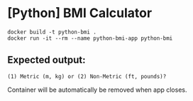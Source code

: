 # [Python] BMI Calculator

```
docker build -t python-bmi .
docker run -it --rm --name python-bmi-app python-bmi
```

## Expected output: 

```
(1) Metric (m, kg) or (2) Non-Metric (ft, pounds)?
```

Container will be automatically be removed when app closes.